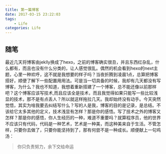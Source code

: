 ```yaml
---
title: 第一篇博客
date: 2017-03-15 23:22:03
tags: 
	- Life
categories: Life
---
```


## 随笔

最近几天将博客由jeklly换成了hexo，之前的博客确实很丑，并且东西红杂乱，什么都有，而且也没有什么分类的，让人感觉很乱。偶然的机会看到hexo的next主题，心里一种欢呼，这不就是我想要的样子吗？当夜折腾到凌晨1点，总算把博客搭好，顺便了解下一些配置用用法。可是当一切具备的时候，我却有几天都没有写博客，为什么？我也不知道，我想着重新搭建了一个博客，总不能还像以前那样吧？这个博客应该写技术,<!-- more -->而且应该全是技术，而且我觉得如果只能写一些比较浅显的技术，那不是有点丢人？所以就这样拖拉几天。我却始终没有动手。今天突然觉悟，其实为啥我要去纠结写什么？写的人是我，博客的目的是记录，是总结。不该给它太多其他的定义，技术浅显有怎样？那是你的感悟。写了技术之外的博客又怎样？那是你的感悟，你人生经历的一种，难道不重要吗？就算程序员，他的世界不应该只有代码，代码是一种艺术，艺术是一种美，而这种美来自于生活。不管怎样，只要你去做了，只要你能坚持到了，那有何尝不是一种成长。顺便献上一句鸡汤：

>你只负责努力，余下交给命运